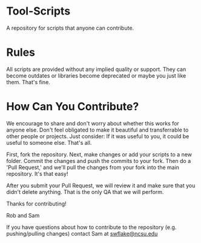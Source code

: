 # Tool-Scripts
A repository for scripts that anyone can contribute.

# Rules
All scripts are provided without any implied quality or support.  They can become outdates or libraries become deprecated or maybe you just like them.  That's fine.

# How Can You Contribute?

We encourage to share and don't worry about whether this works for anyone else.  Don't feel obligated to make it beautiful and transferrable to other people or projects.  Just consider:  If it was useful to you, it could be useful to someone else.  That's all.

First, fork the repository.  Next, make changes or add your scripts to a new folder. Commit the changes and push the commits to your fork.  Then do a 'Pull Request,' and we'll pull the changes from your fork into the main repository.  It's that easy!

After you submit your Pull Request, we will review it and make sure that you didn't delete anything.  That is the only QA that we will perform.

Thanks for contributing!

Rob and Sam



If you have questions about how to contribute to the repository (e.g. pushing/pulling changes) contact Sam at swflake@ncsu.edu
